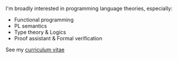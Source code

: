 I'm broadly interested in programming language theories, especially:
- Functional programming
- PL semantics
- Type theory & Logics
- Proof assistant & Formal verification

See my [curriculum vitae](cv.pdf)
